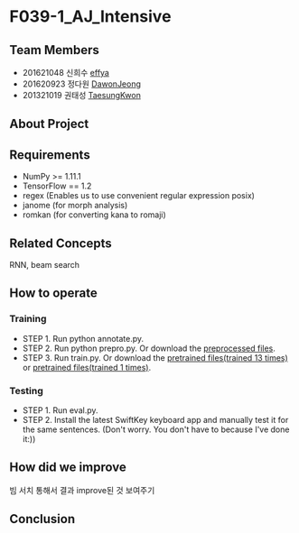# F039-1_AJ_Intensive
## Team Members

*  201621048 신희수 [effya](https://github.com/effya)
*  201620923 정다원 [DawonJeong](https://github.com/DawonJeong)
*  201321019 권태성 [TaesungKwon](https://github.com/TaesungKwon)

## About Project

## Requirements
* NumPy >= 1.11.1
* TensorFlow == 1.2
* regex (Enables us to use convenient regular expression posix)
* janome (for morph analysis)
* romkan (for converting kana to romaji)

## Related Concepts
RNN, beam search

## How to operate
### Training
* STEP 1. Run python annotate.py.
* STEP 2. Run python prepro.py. Or download the [preprocessed files](https://www.dropbox.com/s/tv81rxcjr3x9eh1/preprocessed.zip?dl=0).
* STEP 3. Run train.py. Or download the [pretrained files(trained 13 times)](https://www.dropbox.com/s/wrbr7tnf4zva4bj/logdir.zip?dl=0) or [pretrained files(trained 1 times)](https://drive.google.com/file/d/1V8cHEEq6gMgEKQBKT7_4C3zNy-1HSloE/view?usp=sharing).


### Testing
* STEP 1. Run eval.py.
* STEP 2. Install the latest SwiftKey keyboard app and manually test it for the same sentences. (Don't worry. You don't have to because I've done it:))

## How did we improve
빔 서치 통해서 결과 improve된 것 보여주기

## Conclusion

